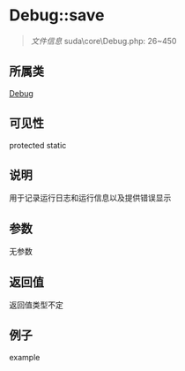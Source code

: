 # Debug::save



> *文件信息* suda\core\Debug.php: 26~450

## 所属类 

[Debug](../Debug.md)

## 可见性

 protected static

## 说明

用于记录运行日志和运行信息以及提供错误显示


## 参数


无参数


## 返回值

返回值类型不定


## 例子

example